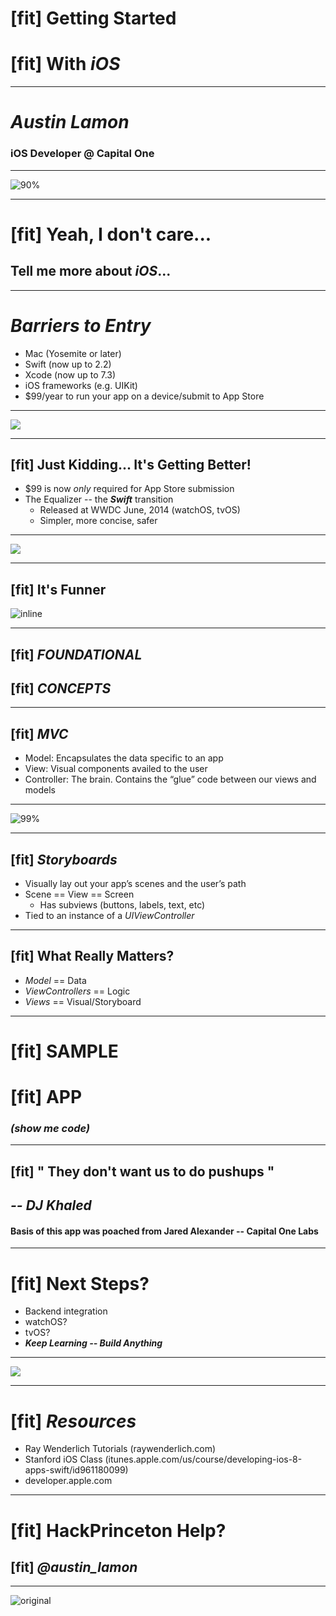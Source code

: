 # [fit] Getting Started	  
# [fit] With _**iOS**_

--- 

# __*Austin Lamon*__
### iOS Developer @ Capital One

--- 

![90%](app.png)

---

# [fit] Yeah, I don't care...
## Tell me more about _**iOS**_...

---

# _**Barriers to Entry**_
- Mac (Yosemite or later)
- Swift (now up to 2.2)
- Xcode (now up to 7.3)
- iOS frameworks (e.g. UIKit)
- $99/year to run your app on a device/submit to App Store

---

![](ryan.gif)

--- 

## [fit] Just Kidding... It's Getting Better!
- $99 is now _only_ required for App Store submission
- The Equalizer -- the _**Swift**_ transition
	- Released at WWDC June, 2014 (watchOS, tvOS)
	- Simpler, more concise, safer

---

![](astronaut.gif)

---

## [fit] It's Funner
![inline](emoji-swift.png)

---

## [fit] _**FOUNDATIONAL**_
## [fit] _**CONCEPTS**_

---

## [fit] _**MVC**_
- Model: Encapsulates the data specific to an app
- View: Visual components availed to the user
- Controller: The brain. Contains the “glue” code between our views and models 

---

![99%](mvc.png)

---

## [fit] _**Storyboards**_
- Visually lay out your app’s scenes and the user’s path
- Scene == View == Screen
	- Has subviews (buttons, labels, text, etc)
- Tied to an instance of a _UIViewController_

--- 

## [fit] What Really Matters?
- _Model_ == Data
- _ViewControllers_ == Logic
- _Views_ == Visual/Storyboard

---

# [fit] SAMPLE
# [fit] APP
### _**(show me code)**_

---

## [fit] " They don't want us to do pushups "
## _**-- DJ Khaled**_

#### Basis of this app was poached from Jared Alexander -- Capital One Labs

---

# [fit] Next Steps?
- Backend integration
- watchOS?
- tvOS?
- _**Keep Learning -- Build Anything**_

---

![](dog.gif)

___

# [fit] _**Resources**_
- Ray Wenderlich Tutorials (raywenderlich.com)
- Stanford iOS Class (itunes.apple.com/us/course/developing-ios-8-apps-swift/id961180099)
- developer.apple.com

---

# [fit] HackPrinceton Help?
## [fit] _**@austin\_lamon**_

---

![original](carter.gif)